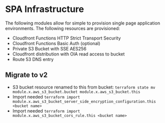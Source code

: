 # SPA Infrastructure
The following modules allow for simple to provision single page application environments. The following resources are provisioned:
- Cloudfront Functions HTTP Strict Transport Security
- Cloudfront Functions Basic Auth (optional)
- Private S3 Bucket with SSE AES256
- Cloudfront distribution with OIA read access to bucket
- Route 53 DNS entry

## Migrate to v2
- S3 bucket resource renamed to this from bucket: `terraform state mv module.x.aws_s3_bucket.bucket module.x.aws_s3_bucket.this`
- Import needed `terraform import module.x.aws_s3_bucket_server_side_encryption_configuration.this <bucket name>`
- Import needed `terraform import module.x.aws_s3_bucket_cors_rule.this <bucket name>`
